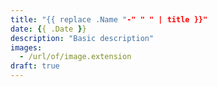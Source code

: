 ```yaml
---
title: "{{ replace .Name "-" " " | title }}"
date: {{ .Date }}
description: "Basic description"
images:
  - /url/of/image.extension
draft: true
---
```



